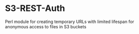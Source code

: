 S3-REST-Auth
============

Perl module for creating temporary URLs with limited lifespan for anonymous access to files in S3 buckets
